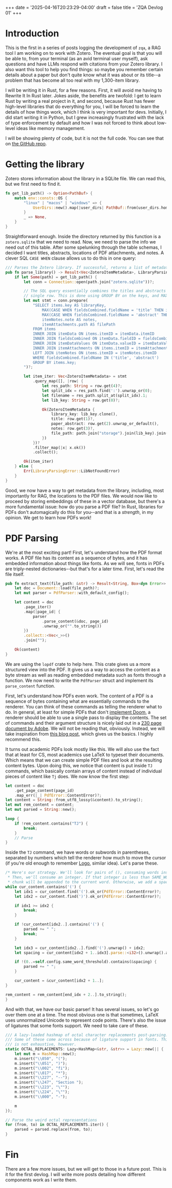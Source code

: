+++
date = '2025-04-16T20:23:29-04:00'
draft = false
title = 'ZQA Devlog 01'
+++

# Introduction

This is the first in a series of posts logging the development of `zqa`, a RAG tool I am working on to work with Zotero. The eventual goal is that you will be able to, from your terminal (as an avid terminal user myself), ask questions and have LLMs respond with citations from your Zotero library. I also want this tool to help you find things: so maybe you remember certain details about a paper but don't quite know what it was about or its title--a problem that has become all too real with my 1,300-item library.

I will be writing it in Rust, for a few reasons. First, it will avoid me having to Rewrite It In Rust later. Jokes aside, the benefits are twofold: I get to learn Rust by writing a real project in it, and second, because Rust has fewer high-level libraries that do everything for you, I will be forced to learn the details of how things work, which I think is very important for devs. Initially, I did start writing it in Python, but I grew increasingly frustrated with the lack of type enforcement by default and how I was not forced to think about low-level ideas like memory management.

I will be showing plenty of code, but it is not the full code. You can see that on [the GitHub repo](https://github.com/yrahul3910/zotero-rag/).

# Getting the library

Zotero stores information about the library in a SQLite file. We can read this, but we first need to find it.

```rs
fn get_lib_path() -> Option<PathBuf> {
    match env::consts::OS {
        "linux" | "macos" | "windows" => {
            UserDirs::new().map(|user_dirs| PathBuf::from(user_dirs.home_dir()).join("Zotero"))
        }
        _ => None,
    }
}
```

Straightforward enough. Inside the directory returned by this function is a `zotero.sqlite` that we need to read. Now, we need to parse the info we need out of this table. After some spelunking through the table schemas, I decided I want titles, abstracts, locations of PDF attachments, and notes. A clever SQL `CASE WHEN` clause allows us to do this in one query:

```rs
/// Parses the Zotero library. If successful, returns a list of metadata for each item.
pub fn parse_library() -> Result<Vec<ZoteroItemMetadata>, LibraryParsingError> {
    if let Some(path) = get_lib_path() {
        let conn = Connection::open(path.join("zotero.sqlite"))?;

        // The SQL query essentially combines the titles and abstracts for each paper into a
        // single row. This is done using GROUP BY on the keys, and MAX to get the field itself.
        let mut stmt = conn.prepare(
            "SELECT items.key AS libraryKey,
                MAX(CASE WHEN fieldsCombined.fieldName = 'title' THEN itemDataValues.value END) AS title,
                MAX(CASE WHEN fieldsCombined.fieldName = 'abstract' THEN itemDataValues.value END) AS abstract,
                itemNotes.note AS notes,
                itemAttachments.path AS filePath
            FROM items
            INNER JOIN itemData ON items.itemID = itemData.itemID
            INNER JOIN fieldsCombined ON itemData.fieldID = fieldsCombined.fieldID
            INNER JOIN itemDataValues ON itemData.valueID = itemDataValues.valueID
            INNER JOIN itemAttachments ON items.itemID = itemAttachments.itemID
            LEFT JOIN itemNotes ON items.itemID = itemNotes.itemID
            WHERE fieldsCombined.fieldName IN ('title', 'abstract')
            GROUP BY items.key;
        ")?;

        let item_iter: Vec<ZoteroItemMetadata> = stmt
            .query_map([], |row| {
                let res_path: String = row.get(4)?;
                let split_idx = res_path.find(':').unwrap_or(0);
                let filename = res_path.split_at(split_idx).1;
                let lib_key: String = row.get(0)?;

                Ok(ZoteroItemMetadata {
                    library_key: lib_key.clone(),
                    title: row.get(1)?,
                    paper_abstract: row.get(2).unwrap_or_default(),
                    notes: row.get(3)?,
                    file_path: path.join("storage").join(lib_key).join(filename),
                })
            })?
            .filter_map(|x| x.ok())
            .collect();

        Ok(item_iter)
    } else {
        Err(LibraryParsingError::LibNotFoundError)
    }
}
```

Good, we now have a way to get metadata from the library, including, most importantly for RAG, the locations to the PDF files. We would now like to proceed by storing embeddings of these in a vector database, but there's a more fundamental issue: how do you parse a PDF file? In Rust, libraries for PDFs don't automagically do this for you--and that is a *strength*, in my opinion. We get to learn how PDFs work!

# PDF Parsing

We're at the most exciting part! First, let's understand how the PDF format works. A PDF file has its content as a sequence of bytes, and it has embedded information about things like fonts. As we will see, fonts in PDFs are triply-nested dictionaries--but that's for a later time. First, let's read the file itself.

```rs
pub fn extract_text(file_path: &str) -> Result<String, Box<dyn Error>> {
    let doc = Document::load(file_path)?;
    let mut parser = PdfParser::with_default_config();

    let content = doc
        .page_iter()
        .map(|page_id| {
            parser
                .parse_content(&doc, page_id)
                .unwrap_or("".to_string())
        })
        .collect::<Vec<_>>()
        .join("");

    Ok(content)
}
```

We are using the `lopdf` crate to help here. This crate gives us a more structured view into the PDF. It gives us a way to access the content as a byte stream as well as reading embedded metadata such as fonts through a function. We now need to write the `PdfParser` struct and implement its `parse_content` function.

First, let's understand how PDFs even work. The content of a PDF is a sequence of bytes containing what are essentially commands to the renderer. You can think of these commands as telling the renderer what to do. In general, at least for simple PDFs that don't [implement Doom](https://github.com/ading2210/doompdf), a renderer should be able to use a single pass to display the contents. The set of commands and their argument structure is nicely laid out in a [230 page document by Adobe](https://opensource.adobe.com/dc-acrobat-sdk-docs/pdfstandards/pdfreference1.0.pdf). We will not be reading that, obviously. Instead, we will take inspiration from [this blog post](https://adventures.michaelfbryan.com/posts/parsing-pdfs-in-rust/), which gives us the basics. I highly recommend this.

It turns out academic PDFs look mostly like this. We will also use the fact that at least for CS, most academics use LaTeX to typeset their documents. Which means that we can create simple PDF files and look at the resulting content bytes. Upon doing this, we notice that content is put inside `TJ` commands, which basically contain arrays of content instead of individual pieces of content like `Tj` does. We now know the first step:

```rs
let content = doc
    .get_page_content(page_id)
    .map_err(|_| PdfError::ContentError)?;
let content = String::from_utf8_lossy(&content).to_string();
let mut rem_content = content;
let mut parsed = String::new();

loop {
    if !rem_content.contains("TJ") {
        break;
    }
    // Parse
}
```

Inside the `TJ` command, we have words or subwords in parentheses, separated by numbers which tell the renderer how much to move the cursor (if you're old enough to remember [Logo](https://en.wikipedia.org/wiki/Logo_(programming_language)), similar idea). Let's parse these.

```rs
/* Here's our strategy. We'll look for pairs of (), consuming words inside.
 * Then, we'll consume an integer. If that integer is less than SAME_WORD_THRESHOLD, the next
 * chunk will be appended to the current word. Otherwise, we add a space. */
while cur_content.contains('(') {
    let idx1 = cur_content.find('(').ok_or(PdfError::ContentError)?;
    let idx2 = cur_content.find(')').ok_or(PdfError::ContentError)?;

    if idx1 >= idx2 {
        break;
    }

    if !cur_content[idx2..].contains('(') {
        parsed += " ";
        break;
    }

    let idx3 = cur_content[idx2..].find('(').unwrap() + idx2;
    let spacing = cur_content[idx2 + 1..idx3].parse::<i32>().unwrap().abs();

    if !(0..=self.config.same_word_threshold).contains(&spacing) {
        parsed += " ";
    }

    cur_content = &cur_content[idx2 + 1..];
}

rem_content = rem_content[end_idx + 2..].to_string();
}
```

And with that, we have our basic parser! It has several issues, so let's go over them one at a time. The most obvious one is that sometimes, LaTeX uses unnormalized Unicode to represent code points. There's also the issue of ligatures that some fonts support. We need to take care of these.

```rs
/// A lazy-loaded hashmap of octal character replacements post-parsing.
/// Some of these come across because of ligature support in fonts. This
/// is not exhaustive, however.
static OCTAL_REPLACEMENTS: Lazy<HashMap<&str, &str>> = Lazy::new(|| {
    let mut m = HashMap::new();
    m.insert("\\050", "(");
    m.insert("\\051", ")");
    m.insert("\\002", "fi");
    m.insert("\\017", "*");
    m.insert("\\227", "--");
    m.insert("\\247", "Section ");
    m.insert("\\223", "\"");
    m.insert("\\224", "\"");
    m.insert("\\000", "-");

    m
});

// Parse the weird octal representations
for (from, to) in OCTAL_REPLACEMENTS.iter() {
    parsed = parsed.replace(from, to);
}
```

# Fin

There are a few more issues, but we will get to those in a future post. This is it for the first devlog. I will write more posts detailing how different components work as I write them.
